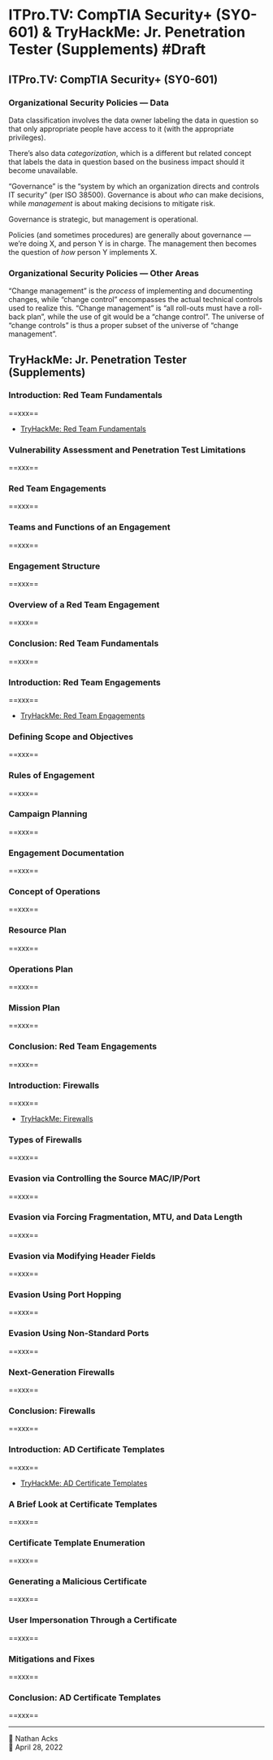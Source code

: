 # ITPro.TV: CompTIA Security+ (SY0-601) & TryHackMe: Jr. Penetration Tester (Supplements) #Draft

## ITPro.TV: CompTIA Security+ (SY0-601)

### Organizational Security Policies — Data

Data classification involves the data owner labeling the data in question so that only appropriate people have access to it (with the appropriate privileges).

There’s also data *categorization*, which is a different but related concept that labels the data in question based on the business impact should it become unavailable.

“Governance” is the “system by which an organization directs and controls IT security” (per ISO 38500). Governance is about *who* can make decisions, while *management* is about making decisions to mitigate risk.

Governance is strategic, but management is operational.

Policies (and sometimes procedures) are generally about governance — we’re doing X, and person Y is in charge. The management then becomes the question of *how* person Y implements X.

### Organizational Security Policies — Other Areas

“Change management” is the *process* of implementing and documenting changes, while “change control” encompasses the actual technical controls used to realize this. “Change management” is “all roll-outs must have a roll-back plan”, while the use of git would be a “change control”. The universe of “change controls” is thus a proper subset of the universe of “change management”.

## TryHackMe: Jr. Penetration Tester (Supplements)

### Introduction: Red Team Fundamentals

==xxx==

* [TryHackMe: Red Team Fundamentals](https://tryhackme.com/room/redteamfundamentals)

### Vulnerability Assessment and Penetration Test Limitations

==xxx==

### Red Team Engagements

==xxx==

### Teams and Functions of an Engagement

==xxx==

### Engagement Structure

==xxx==

### Overview of a Red Team Engagement

==xxx==

### Conclusion: Red Team Fundamentals

==xxx==

### Introduction: Red Team Engagements

==xxx==

* [TryHackMe: Red Team Engagements](https://tryhackme.com/room/redteamengagements)

### Defining Scope and Objectives

==xxx==

### Rules of Engagement

==xxx==

### Campaign Planning

==xxx==

### Engagement Documentation

==xxx==

### Concept of Operations

==xxx==

### Resource Plan

==xxx==

### Operations Plan

==xxx==

### Mission Plan

==xxx==

### Conclusion: Red Team Engagements

==xxx==

### Introduction: Firewalls

==xxx==

* [TryHackMe: Firewalls](https://tryhackme.com/room/redteamfirewalls)

### Types of Firewalls

==xxx==

### Evasion via Controlling the Source MAC/IP/Port

==xxx==

### Evasion via Forcing Fragmentation, MTU, and Data Length

==xxx==

### Evasion via Modifying Header Fields

==xxx==

### Evasion Using Port Hopping

==xxx==

### Evasion Using Non-Standard Ports

==xxx==

### Next-Generation Firewalls

==xxx==

### Conclusion: Firewalls

==xxx==

### Introduction: AD Certificate Templates

==xxx==

* [TryHackMe: AD Certificate Templates](https://tryhackme.com/room/adcertificatetemplates)

### A Brief Look at Certificate Templates

==xxx==

### Certificate Template Enumeration

==xxx==

### Generating a Malicious Certificate

==xxx==

### User Impersonation Through a Certificate

==xxx==

### Mitigations and Fixes

==xxx==

### Conclusion: AD Certificate Templates

==xxx==

- - - -

<span aria-hidden="true">👤</span> Nathan Acks  
<span aria-hidden="true">📅</span> April 28, 2022
